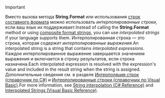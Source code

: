 
> [!IMPORTANT] 
> <span data-ttu-id="b6a0d-101">Вместо вызова метода **String.Format** или использования [строк составного формата](~/docs/standard/base-types/composite-formatting.md) можно использовать *интерполированные строки*, если ваш язык их поддерживает.</span><span class="sxs-lookup"><span data-stu-id="b6a0d-101">Instead of calling the **String.Format** method or using [composite format strings](~/docs/standard/base-types/composite-formatting.md), you can use *interpolated strings* if your language supports them.</span></span> <span data-ttu-id="b6a0d-102">Интерполированная строка — это строка, которая содержит *интерполированные выражения*.</span><span class="sxs-lookup"><span data-stu-id="b6a0d-102">An interpolated string is a string that contains *interpolated expressions*.</span></span> <span data-ttu-id="b6a0d-103">Каждое интерполированное выражение завершается значением выражения и включается в строку результатов, если строка назначена.</span><span class="sxs-lookup"><span data-stu-id="b6a0d-103">Each interpolated expression is resolved with the expression's value and included in the result string when the string is assigned.</span></span> <span data-ttu-id="b6a0d-104">Дополнительные сведения см. в разделе [Интерполяция строк (справочник по C#)](~/docs/csharp/language-reference/tokens/interpolated.md) и [Интерполированные строки (справочник по Visual Basic)](~/docs/visual-basic/programming-guide/language-features/strings/interpolated-strings.md).</span><span class="sxs-lookup"><span data-stu-id="b6a0d-104">For more information, see [String interpolation (C# Reference)](~/docs/csharp/language-reference/tokens/interpolated.md) and [Interpolated Strings (Visual Basic Reference)](~/docs/visual-basic/programming-guide/language-features/strings/interpolated-strings.md).</span></span> 
